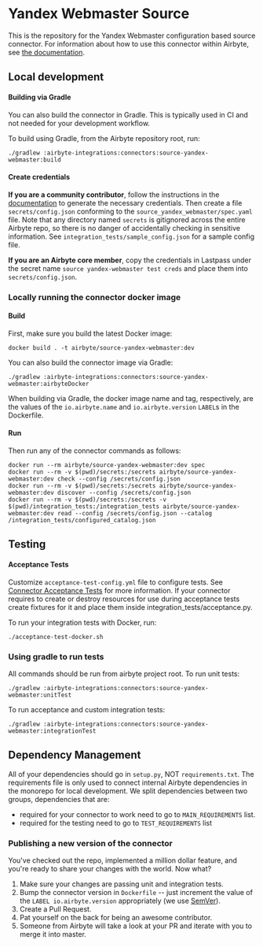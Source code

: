 # Yandex Webmaster Source

This is the repository for the Yandex Webmaster configuration based source connector.
For information about how to use this connector within Airbyte, see [the documentation](https://docs.airbyte.com/integrations/sources/yandex-webmaster).

## Local development

#### Building via Gradle
You can also build the connector in Gradle. This is typically used in CI and not needed for your development workflow.

To build using Gradle, from the Airbyte repository root, run:
```
./gradlew :airbyte-integrations:connectors:source-yandex-webmaster:build
```

#### Create credentials
**If you are a community contributor**, follow the instructions in the [documentation](https://docs.airbyte.com/integrations/sources/yandex-webmaster)
to generate the necessary credentials. Then create a file `secrets/config.json` conforming to the `source_yandex_webmaster/spec.yaml` file.
Note that any directory named `secrets` is gitignored across the entire Airbyte repo, so there is no danger of accidentally checking in sensitive information.
See `integration_tests/sample_config.json` for a sample config file.

**If you are an Airbyte core member**, copy the credentials in Lastpass under the secret name `source yandex-webmaster test creds`
and place them into `secrets/config.json`.

### Locally running the connector docker image

#### Build
First, make sure you build the latest Docker image:
```
docker build . -t airbyte/source-yandex-webmaster:dev
```

You can also build the connector image via Gradle:
```
./gradlew :airbyte-integrations:connectors:source-yandex-webmaster:airbyteDocker
```
When building via Gradle, the docker image name and tag, respectively, are the values of the `io.airbyte.name` and `io.airbyte.version` `LABEL`s in
the Dockerfile.

#### Run
Then run any of the connector commands as follows:
```
docker run --rm airbyte/source-yandex-webmaster:dev spec
docker run --rm -v $(pwd)/secrets:/secrets airbyte/source-yandex-webmaster:dev check --config /secrets/config.json
docker run --rm -v $(pwd)/secrets:/secrets airbyte/source-yandex-webmaster:dev discover --config /secrets/config.json
docker run --rm -v $(pwd)/secrets:/secrets -v $(pwd)/integration_tests:/integration_tests airbyte/source-yandex-webmaster:dev read --config /secrets/config.json --catalog /integration_tests/configured_catalog.json
```
## Testing

#### Acceptance Tests
Customize `acceptance-test-config.yml` file to configure tests. See [Connector Acceptance Tests](https://docs.airbyte.com/connector-development/testing-connectors/connector-acceptance-tests-reference) for more information.
If your connector requires to create or destroy resources for use during acceptance tests create fixtures for it and place them inside integration_tests/acceptance.py.

To run your integration tests with Docker, run:
```
./acceptance-test-docker.sh
```

### Using gradle to run tests
All commands should be run from airbyte project root.
To run unit tests:
```
./gradlew :airbyte-integrations:connectors:source-yandex-webmaster:unitTest
```
To run acceptance and custom integration tests:
```
./gradlew :airbyte-integrations:connectors:source-yandex-webmaster:integrationTest
```

## Dependency Management
All of your dependencies should go in `setup.py`, NOT `requirements.txt`. The requirements file is only used to connect internal Airbyte dependencies in the monorepo for local development.
We split dependencies between two groups, dependencies that are:
* required for your connector to work need to go to `MAIN_REQUIREMENTS` list.
* required for the testing need to go to `TEST_REQUIREMENTS` list

### Publishing a new version of the connector
You've checked out the repo, implemented a million dollar feature, and you're ready to share your changes with the world. Now what?
1. Make sure your changes are passing unit and integration tests.
1. Bump the connector version in `Dockerfile` -- just increment the value of the `LABEL io.airbyte.version` appropriately (we use [SemVer](https://semver.org/)).
1. Create a Pull Request.
1. Pat yourself on the back for being an awesome contributor.
1. Someone from Airbyte will take a look at your PR and iterate with you to merge it into master.
